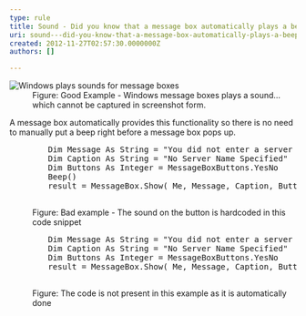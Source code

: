 ```yaml
---
type: rule
title: Sound - Did you know that a message box automatically plays a beep?
uri: sound---did-you-know-that-a-message-box-automatically-plays-a-beep
created: 2012-11-27T02:57:30.0000000Z
authors: []

---
```


 <dl class="goodImage"><dt><img border="0" alt="Windows plays sounds for message boxes" src="http&#58;//www.ssw.com.au/ssw/Standards/Rules/Images/Win7SoundError.png"></dt>
<dd>Figure&#58; Good Example - Windows message boxes plays a sound... which cannot be captured in screenshot form.</dd></dl>   ​
A message box automatically provides this functionality so there is no need to manually put a beep right before a message box pops up.
<dl class="badCode"><dt><pre>        Dim Message As String = &quot;You did not enter a server name. Cancel this operation?&quot;
        Dim Caption As String = &quot;No Server Name Specified&quot;
        Dim Buttons As Integer = MessageBoxButtons.YesNo
        Beep()
        result = MessageBox.Show( Me, Message, Caption, Buttons)
                    </pre></dt>
<dd>Figure&#58; Bad example - The sound on the button is hardcoded in this code snippet</dd></dl><dl class="goodCode"><dt><pre>        Dim Message As String = &quot;You did not enter a server name. Cancel this operation?&quot;
        Dim Caption As String = &quot;No Server Name Specified&quot;
        Dim Buttons As Integer = MessageBoxButtons.YesNo
        result = MessageBox.Show( Me, Message, Caption, Buttons)
                    </pre></dt>
<dd>Figure&#58; The code is not present in this example as it is automatically done</dd></dl>
